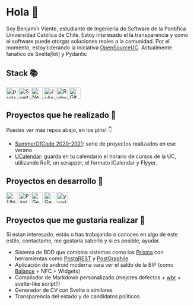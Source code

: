 # Hola 👋

Soy Benjamín Viente, estudiante de Ingeniería de Software de la
Pontifica Universidad Católica de Chile. Estoy interesado el la
transparencia y como el software puede otorgar soluciones reales
a la comunidad. Por el momento, estoy liderando la iniciativa
[OpenSourceUC](https://github.com/open-source-uc).
Actualmente fanatico de Svelte[kit] y Pydantic

## Stack 📚

<a href="https://pydantic-docs.helpmanual.io/" target="_blank">
 <img title="pydantic + friends" src="https://img.shields.io/static/v1?logoColor=white&style=for-the-badge&message=pydantic%20%26%20friends&label=&logo=python&color=2E3440&labelColor=3572A4" height="30px">
</a>
<a href="https://svelte.dev/" target="_blank">
 <img title="Svelte[Kit]" src="https://img.shields.io/static/v1?logoColor=white&style=for-the-badge&message=Svelte[Kit]&label=&logo=svelte&color=2E3440&labelColor=FF3E00" height="30px">
</a>
<a href="https://nextjs.org/" target="_blank">
 <img title="NextJS" src="https://img.shields.io/static/v1?logoColor=white&style=for-the-badge&message=NextJS&label=&logo=typescript&color=2E3440&labelColor=2F74C0" height="30px">
</a>
<a href="https://julialang.org/" target="_blank">
 <img title="Julia" src="https://img.shields.io/static/v1?logoColor=white&style=for-the-badge&message=Julia&label=&logo=julia&color=2E3440&labelColor=9558B2" height="30px">
</a>
<a href="https://rubyonrails.org/" target="_blank">
 <img title="Ruby on Rails" src="https://img.shields.io/static/v1?logoColor=white&style=for-the-badge&message=Ruby on Rails&label=&logo=Ruby&color=2E3440&labelColor=D30001" height="30px">
</a>
<a href="https://github.com/features/actions" target="_blank">
 <img title="Github Actions" src="https://img.shields.io/static/v1?logoColor=white&style=for-the-badge&message=Actions&label=&logo=GitHub&color=2E3440&labelColor=181717" height="30px">
</a>


## Proyectos que he realizado 🚀

Puedes ver más repos abajo, en los pins! 👇

- [SummerOfCode 2020-2021](https://benjavicente.github.io/summer-of-code-2020-2021/L): serie de proyectos realizados en ese verano
- [UCalendar](https://ucalendar.osuc.dev): guarda en tu calendario el horario de cursos de la UC, utilizando RoR, un scrapper, el formato ICalendar y Flyyer.

## Proyectos en desarrollo 🐸

<div>
  <img title="UbiCate: buscador de ubicaciones en la UC" src="https://img.shields.io/static/v1?logoColor=white&style=for-the-badge&message=UbiCate: buscador de lugares en la UC&label=Svelte-kit%2BMongoDB%2BFastAPI&logo=MongoDB&color=2E3440&labelColor=009688" height="30px">
</span>
<span>
  <img title="Página personal" src="https://img.shields.io/static/v1?logoColor=white&style=for-the-badge&message=Página personal&label=Svelte-kit%2BMarkDown&logo=Markdown&color=2E3440&labelColor=000" height="30px">
</span>
<span>
  <img title="Generados de presentaciones con Svelte" src="https://img.shields.io/static/v1?logoColor=white&style=for-the-badge&message=Generador de presentaciones&label=Svelte&logo=Svelte&color=2E3440&labelColor=FF3E00" height="30px">
</span>
<span>
  <img title="Generados de presentaciones con Svelte" src="https://img.shields.io/static/v1?logoColor=white&style=for-the-badge&message=Sincronizador de archivos de CanvasLMS&label=Modern Python&logo=Python&color=2E3440&labelColor=3572A4" height="30px">
</span>
<span>
  <img title="y varios más..." src="https://img.shields.io/static/v1?logoColor=white&style=for-the-badge&message=y varios más...&label=&logo=Undertale&color=2E3440&labelColor=9558B2" height="30px">
</span>


## Proyectos que me gustaría realizar 👀

Si estan interesado, estás o has trabajando o conoces en algo de este
estilo, contactame, me gustaría saberlo y si es posible, ayudar.

- Sistema de BDD que combina sistemas como los [Prisma](https://www.prisma.io/) con herramientas como [PostgREST](https://postgrest.org/en/stable/) y [PostGraphile](https://www.graphile.org/postgraphile/)
- Aplicación de android moderna vara ver el saldo de la BIP (como [Balance](https://lau.work/balance) + NFC + Widgets)
- Compilador de Markdown personalizado (mejores defectos + [wbr](https://developer.mozilla.org/en-US/docs/Web/HTML/Element/wbr) + svelte-like script?)
- Generador de CV con Svelte o similares
- Transparencia del estado y de candidatos políticos
